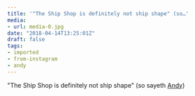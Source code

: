 ```yaml
---
title: '"The Ship Shop is definitely not ship shape" (so…'
media:
- url: media-0.jpg
date: "2018-04-14T13:25:01Z"
draft: false
tags:
- imported
- from-instagram
- andy
---
```

"The Ship Shop is definitely not ship shape" \(so sayeth [Andy](/tags/andy)\)
